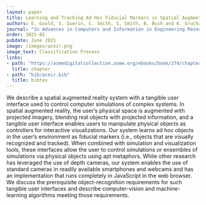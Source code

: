 ```yaml
---
layout: paper
title: Learning and Tracking Ad Hoc Fiducial Markers in Spatial Augmented Reality
authors: E. Gould, S. Guerin, C. Smith, S. Smith, B. Bush and K. Gruchalla
journal: "In Advances in Computers and Information in Engineering Research" 
order: 2021-01
pubdate: June 2021
image: /images/aceir.png
image_text: Classification Process
links:
- path: "https://asmedigitalcollection.asme.org/ebooks/book/274/chapter-abstract/26137753/Learning-and-Tracking-Ad-Hoc-Fiducial-Markers-in"
  title: chapter
- path: "bib/aceir.bib"
  title: bibtex
---
```

We describe a spatial augmented reality system with a tangible user interface used to control computer simulations of complex systems. In spatial augmented reality, the user’s physical space is augmented with projected imagery, blending real objects with projected information, and a tangible user interface enables users to manipulate physical objects as controllers for interactive visualizations. Our system learns ad hoc objects in the user’s environment as fiducial markers (i.e., objects that are visually recognized and tracked). When combined with simulation and visualization tools, these interfaces allow the user to control simulations or ensembles of simulations via physical objects using apt metaphors. While other research has leveraged the use of depth cameras, our system enables the use of standard cameras in readily available smartphones and webcams and has an implementation that runs completely in JavaScript in the web browser. We discuss the prerequisite object-recognition requirements for such tangible user interfaces and describe computer-vision and machine-learning algorithms meeting those requirements.

